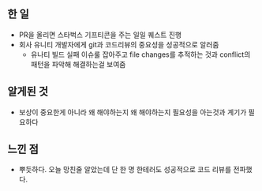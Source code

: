 ## 한 일

- PR을 올리면 스타벅스 기프티콘을 주는 일일 퀘스트 진행
- 회사 유니티 개발자에게 git과 코드리뷰의 중요성을 성공적으로 알러줌
    - 유나티 빌드 실패 이슈룰 잡아주고 file changes를 추적하는 것과 conflict의 패턴을 파악해 해결하는걸 보여줌

## 알게된 것

- 보상이 중요한게 아니라 왜 해야하는지 왜 해야하는지 필요성을 아는것과 계기가 필요하다

## 느낀 점

- 뿌듯하다. 오늘 망친줄 알았는데 단 한 명 한테러도 성공적으로 코드 리뷰를 전파했다.
